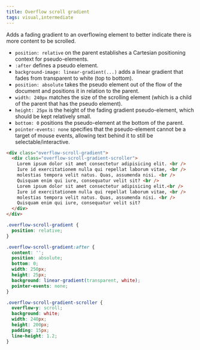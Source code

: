 ```yaml
---
title: Overflow scroll gradient
tags: visual,intermediate
---
```


Adds a fading gradient to an overflowing element to better indicate there is more content to be scrolled.

- `position: relative` on the parent establishes a Cartesian positioning context for pseudo-elements.
- `:after` defines a pseudo element.
- `background-image: linear-gradient(...)` adds a linear gradient that fades from transparent to white (top to bottom).
- `position: absolute` takes the pseudo element out of the flow of the document and positions it in relation to the parent.
- `width: 240px` matches the size of the scrolling element (which is a child of the parent that has the pseudo element).
- `height: 25px` is the height of the fading gradient pseudo-element, which should be kept relatively small.
- `bottom: 0` positions the pseudo-element at the bottom of the parent.
- `pointer-events: none` specifies that the pseudo-element cannot be a target of mouse events, allowing text behind it to still be selectable/interactive.

```html
<div class="overflow-scroll-gradient">
  <div class="overflow-scroll-gradient-scroller">
    Lorem ipsum dolor sit amet consectetur adipisicing elit. <br />
    Iure id exercitationem nulla qui repellat laborum vitae, <br />
    molestias tempora velit natus. Quas, assumenda nisi. <br />
    Quisquam enim qui iure, consequatur velit sit? <br />
    Lorem ipsum dolor sit amet consectetur adipisicing elit.<br />
    Iure id exercitationem nulla qui repellat laborum vitae, <br />
    molestias tempora velit natus. Quas, assumenda nisi. <br />
    Quisquam enim qui iure, consequatur velit sit?
  </div>
</div>
```

```css
.overflow-scroll-gradient {
  position: relative;
}

.overflow-scroll-gradient:after {
  content: '';
  position: absolute;
  bottom: 0;
  width: 250px;
  height: 25px;
  background: linear-gradient(transparent, white);
  pointer-events: none;
}

.overflow-scroll-gradient-scroller {
  overflow-y: scroll;
  background: white;
  width: 240px;
  height: 200px;
  padding: 15px;
  line-height: 1.2;
}
```
